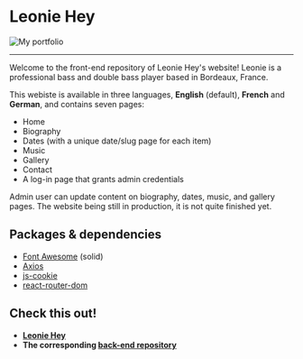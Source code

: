 # Leonie Hey

![My portfolio](https://github.com/ArthurHtbk/my-portfolio/blob/main/leonie_preview.png)

---

Welcome to the front-end repository of Leonie Hey's website! Leonie is a professional bass and double bass player based in Bordeaux, France.

This webiste is available in three languages, **English** (default), **French** and **German**, and contains seven pages:
- Home
- Biography
- Dates (with a unique date/slug page for each item)
- Music
- Gallery 
- Contact
- A log-in page that grants admin credentials

Admin user can update content on biography, dates, music, and gallery pages. The website being still in production, it is not quite finished yet.

## Packages & dependencies

- [Font Awesome](https://fontawesome.com/) (solid)
- [Axios](https://www.npmjs.com/package/axios)
- [js-cookie](https://www.npmjs.com/package/js-cookie)
- [react-router-dom](https://www.npmjs.com/package/react-router-dom)

## Check this out!

- **[Leonie Hey](https://confident-brahmagupta-9636d2.netlify.app/)**
- **The corresponding [back-end repository](https://github.com/ArthurHtbk/portfolio-backend)**
